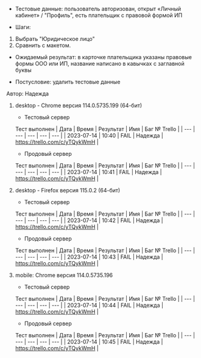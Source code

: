 * Тестовые данные: пользователь авторизован, открыт «Личный кабинет» / "Профиль", есть плательщик с правовой формой ИП

* Шаги:
1.	Выбрать "Юридическое лицо"
2.	Сравнить с макетом.

* Ожидаемый результат: в карточке плательщика указаны правовые формы ООО или ИП, название написано в кавычках с заглавной буквы

* Постусловие: удалить тестовые данные

Автор: Надежда

1) desktop - Chrome версия 114.0.5735.199 (64-бит)

	* Тестовый сервер 

	Тест выполнен
	| Дата | Время | Результат | Имя | Баг № Trello |
	| --- | --- | --- | --- | --- |
	| 2023-07-14 | 10:40 | FAIL | Надежда | https://trello.com/c/yTQykWmH | 

	* Продовый сервер

	Тест выполнен
	| Дата | Время | Результат | Имя | Баг № Trello |
	| --- | --- | --- | --- | --- |
	| 2023-07-14 | 10:41 | FAIL | Надежда | https://trello.com/c/yTQykWmH | 

2) desktop - Firefox версия 115.0.2 (64-бит)

	* Тестовый сервер 

	Тест выполнен
	| Дата | Время | Результат | Имя | Баг № Trello |
	| --- | --- | --- | --- | --- |
	| 2023-07-14 | 10:42 | FAIL | Надежда | https://trello.com/c/yTQykWmH | 

	* Продовый сервер 

	Тест выполнен
	| Дата | Время | Результат | Имя | Баг № Trello |
	| --- | --- | --- | --- | --- |
	| 2023-07-14 | 10:43 | FAIL | Надежда | https://trello.com/c/yTQykWmH | 

3) mobile: Chrome версия 114.0.5735.196

	* Тестовый сервер 

	Тест выполнен
	| Дата | Время | Результат | Имя | Баг № Trello |
	| --- | --- | --- | --- | --- |
	| 2023-07-14 | 10:44 | FAIL | Надежда | https://trello.com/c/yTQykWmH | 

	* Продовый сервер 

	Тест выполнен
	| Дата | Время | Результат | Имя | Баг № Trello |
	| --- | --- | --- | --- | --- |
	| 2023-07-14 | 10:45 | FAIL | Надежда | https://trello.com/c/yTQykWmH | 